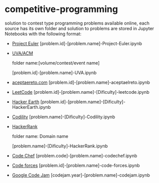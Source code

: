 # competitive-programming
solution to contest type programming problems available online, each source has its own folder and solution to problems are stored in Jupyter Notebooks with the following format:
- [Project Euler](https://projecteuler.net/archives)
  [problem.id]-[problem.name]-Project-Euler.ipynb
- [UVA/ACM](https://onlinejudge.org/index.php?option=com_onlinejudge&Itemid=8&category=0)
  
  folder name:[volume/contest/event name]
  
     [problem.id]-[problem.name]-UVA.ipynb
 
- [aceptaereto.com](https://www.aceptaelreto.com/problems/volumes.php)
  [problem.id]-[problem.name]-aceptaelreto.ipynb
- [LeetCode](https://leetcode.com/problemset/all/)
  [problem.id]-[problem.name]-[Dificulty]-leetcode.ipynb
- [Hacker Earth](https://www.hackerearth.com/practice/problems/?limit=20&offset=0)
  [problem.id]-[problem.name]-[Dificulty]-HackerEarth.ipynb
- [Codility](https://app.codility.com/programmers/trainings/)
  [problem.name]-[Dificulty]-Codility.ipynb
- [HackerRank](https://www.hackerrank.com/dashboard)
  
  folder name: Domain name
  
     [problem.name]-[Dificulty]-HackerRank.ipynb
- [Code Chef](https://www.codechef.com/practice?itm_medium=navmenu&itm_campaign=practice)
  [problem.code]-[problem.name]-codechef.ipynb
- [Code forces](https://codeforces.com/problemset)
  [problem.id]-[problem.name]-code-forces.ipynb
- [Google Code Jam](https://codingcompetitions.withgoogle.com/codejam/archive)
  [codejam.year]-[problem.name]-codejam.ipynb
 

 
